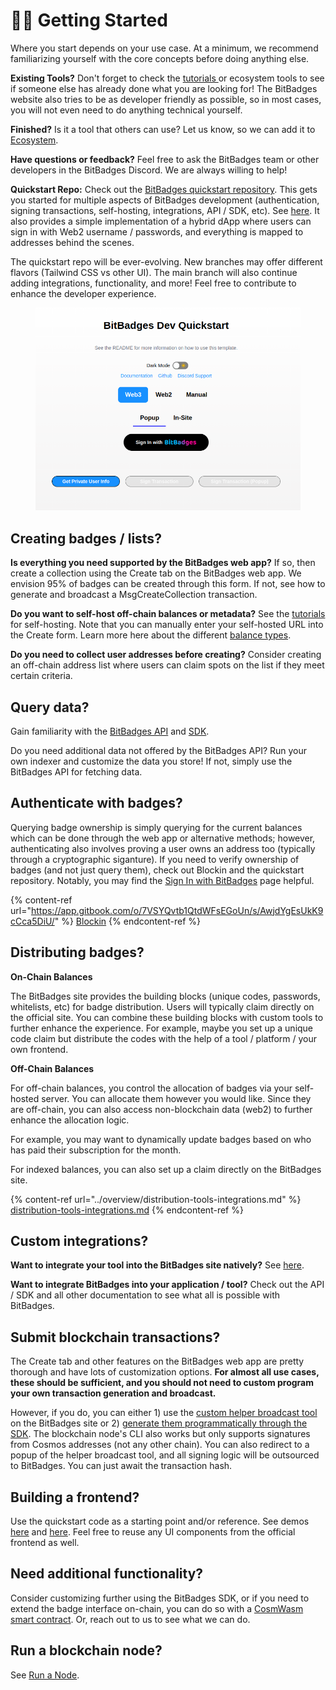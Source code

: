 # 🚴‍♂️ Getting Started

Where you start depends on your use case. At a minimum, we recommend familiarizing yourself with the core concepts before doing anything else. &#x20;

**Existing Tools?** Don't forget to check the [tutorials ](tutorials/)or ecosystem tools to see if someone else has already done what you are looking for! The BitBadges website also tries to be as developer friendly as possible, so in most cases, you will not even need to do anything technical yourself.

**Finished?** Is it a tool that others can use? Let us know, so we can add it to [Ecosystem](../overview/ecosystem/).

**Have questions or feedback?** Feel free to ask the BitBadges team or other developers in the BitBadges Discord. We are always willing to help!

**Quickstart Repo:** Check out the [BitBadges quickstart repository](https://github.com/BitBadges/bitbadges-quickstart). This gets you started for multiple aspects of BitBadges development (authentication, signing transactions, self-hosting, integrations, API / SDK, etc). See [here](https://github.com/BitBadges/bitbadges-quickstart). It also provides a simple implementation of a hybrid dApp where users can sign in with Web2 username / passwords, and everything is mapped to addresses behind the scenes.

The quickstart repo will be ever-evolving. New branches may offer different flavors (Tailwind CSS vs other UI). The main branch will also continue adding integrations, functionality, and more! Feel free to contribute to enhance the developer experience.

<figure><img src="../.gitbook/assets/image (57).png" alt=""><figcaption></figcaption></figure>

## **Creating badges / lists?**

**Is everything you need supported by the BitBadges web app?** If so, then create a collection using the Create tab on the BitBadges web app. We envision 95% of badges can be created through this form. If not, see how to generate and broadcast a MsgCreateCollection transaction.

**Do you want to self-host off-chain balances or metadata?** See the [tutorials](tutorials/create-and-host-off-chain-balances.md) for self-hosting. Note that you can manually enter your self-hosted URL into the Create form. Learn more here about the different [balance types](core-concepts/balance-types.md).&#x20;

**Do you need to collect user addresses before creating?** Consider creating an  off-chain address list where users can claim spots on the list if they meet certain criteria.

## **Query data?**

Gain familiarity with the [BitBadges API](bitbadges-api/api.md) and [SDK](bitbadges-sdk/).

Do you need additional data not offered by the BitBadges API? Run your own indexer and customize the data you store! If not, simply use the BitBadges API for fetching data.

## **Authenticate with badges?**

Querying badge ownership is simply querying for the current balances which can be done through the web app or alternative methods; however, authenticating also involves proving a user owns an address too (typically through a cryptographic siganture). If you need to verify ownership of badges (and not just query them), check out Blockin and the quickstart repository. Notably, you may find the [Sign In with BitBadges](broken-reference) page helpful.

{% content-ref url="https://app.gitbook.com/o/7VSYQvtb1QtdWFsEGoUn/s/AwjdYgEsUkK9cCca5DiU/" %}
[Blockin](https://app.gitbook.com/o/7VSYQvtb1QtdWFsEGoUn/s/AwjdYgEsUkK9cCca5DiU/)
{% endcontent-ref %}

## Distributing badges?

**On-Chain Balances**

The BitBadges site provides the building blocks (unique codes, passwords, whitelists, etc) for badge distribution. Users will typically claim directly on the official site. You can combine these building blocks with custom tools to further enhance the experience. For example, maybe you set up a unique code claim but distribute the codes with the help of a tool / platform / your own frontend.

**Off-Chain Balances**&#x20;

For off-chain balances, you control the allocation of badges via your self-hosted server. You can allocate them however you would like. Since they are off-chain, you can also access non-blockchain data (web2) to further enhance the allocation logic.

For example, you may want to dynamically update badges based on who has paid their subscription for the month.

For indexed balances, you can also set up a claim directly on the BitBadges site.

{% content-ref url="../overview/distribution-tools-integrations.md" %}
[distribution-tools-integrations.md](../overview/distribution-tools-integrations.md)
{% endcontent-ref %}

## **Custom integrations?**

**Want to integrate your tool into the BitBadges site natively?** See [here](claim-builder/plugins/using-the-claim-builder-api-plugin.md).&#x20;

**Want to integrate BitBadges into your application / tool?** Check out the API / SDK and all other documentation to see what all is possible with BitBadges.

## **Submit blockchain transactions?**

The Create tab and other features on the BitBadges web app are pretty thorough and have lots of customization options. **For almost all use cases, these should be sufficient, and you should not need to custom program your own transaction generation and broadcast.**

However, if you do, you can either 1) use the [custom helper broadcast tool](create-and-broadcast-txs/sign-+-broadcast-bitbadges.io.md) on the BitBadges site or 2) [generate them programmatically through the SDK](create-and-broadcast-txs/). The blockchain node's CLI also works but only supports signatures from Cosmos addresses (not any other chain). You can also redirect to a popup of the helper broadcast tool, and all signing logic will be outsourced to BitBadges. You can just await the transaction hash.

## **Building a frontend?**

Use the quickstart code as a starting point and/or reference. See demos [here](https://blockin-quickstart.vercel.app/) and [here](https://blockin-quickstart-5gxg.vercel.app/). Feel free to reuse any UI components from the official frontend as well.

## **Need additional functionality?**

Consider customizing further using the BitBadges SDK, or if you need to extend the badge interface on-chain, you can do so with a [CosmWasm smart contract](tutorials/create-a-wasm-contract.md). Or, reach out to us to see what we can do.

## **Run a blockchain node?**

See [Run a Node](bitbadges-blockchain/run-a-node/).
